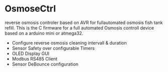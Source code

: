 # OsmoseCtrl
reverse osmosis controler based on AVR for fullautomated osmosis fish tank refill.
This is the C firmware for a full automated Osmosis controll device based on a
arduino mini or atmega32. 

- Configure reverse osmosis cleaning intervall & duration
- Sensor Safety over configurable Timers
- OLED Display GUI
- Modbus RS485 Client
- Sensor DeBounce configuration

